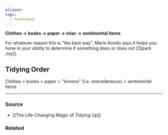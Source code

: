 ```yaml
---
aliases: 
tags:
  - technique
---
```

**Clothes → books → paper → misc → sentimental items**

For whatever reason this is "the best way". Marie Kondo says it helps you hone in your ability to determine if something does or does not [[Spark Joy]].

## Tidying Order

Clothes > books > paper > "kimono" (I.e. miscellaneous) > sentimental items

---

### Source
- [[The Life-Changing Magic of Tidying Up]]

### Related